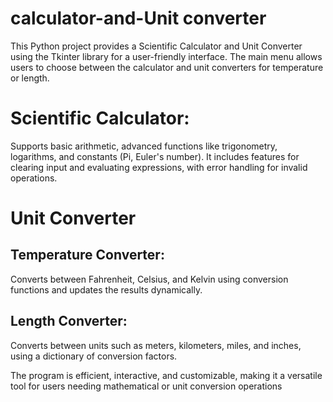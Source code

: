    # calculator-and-Unit converter

This Python project provides a Scientific Calculator and Unit Converter using the Tkinter library for a user-friendly interface. The main menu allows users to choose between the calculator and unit converters for temperature or length.


# Scientific Calculator: 
Supports basic arithmetic, advanced functions like trigonometry, logarithms, and constants (Pi, Euler's number). It includes features for clearing input and evaluating expressions, with error handling for invalid operations.   

# Unit Converter 
## Temperature Converter:
Converts between Fahrenheit, Celsius, and Kelvin using conversion functions and updates the results dynamically.

## Length Converter:
Converts between units such as meters, kilometers, miles, and inches, using a dictionary of conversion factors.


The program is efficient, interactive, and customizable, making it a versatile tool for users needing mathematical or unit conversion operations
